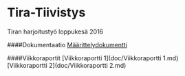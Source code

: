 # Tira-Tiivistys
Tiran harjoitustyö loppukesä 2016

####Dokumentaatio
[Määrittelydokumentti](doc/Määrittelydokumentti.md)

####Viikkoraportit
[Viikkoraportti 1](doc/Viikkoraportti 1.md)  
[Viikkoraportti 2](doc/Viikkoraportti 2.md)